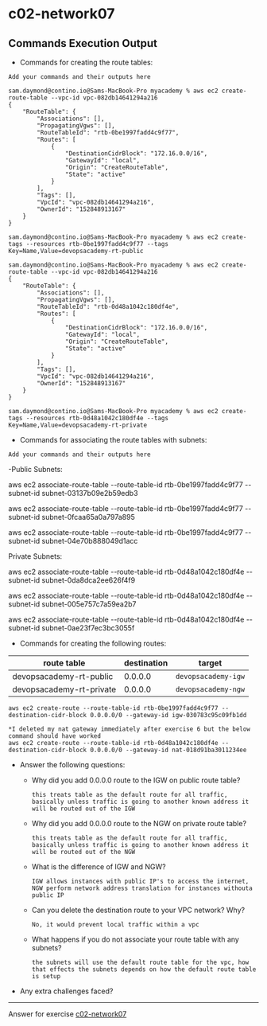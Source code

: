 # c02-network07

## Commands Execution Output

- Commands for creating the route tables:
```
Add your commands and their outputs here

sam.daymond@contino.io@Sams-MacBook-Pro myacademy % aws ec2 create-route-table --vpc-id vpc-082db14641294a216
{
    "RouteTable": {
        "Associations": [],
        "PropagatingVgws": [],
        "RouteTableId": "rtb-0be1997fadd4c9f77",
        "Routes": [
            {
                "DestinationCidrBlock": "172.16.0.0/16",
                "GatewayId": "local",
                "Origin": "CreateRouteTable",
                "State": "active"
            }
        ],
        "Tags": [],
        "VpcId": "vpc-082db14641294a216",
        "OwnerId": "152848913167"
    }
}

sam.daymond@contino.io@Sams-MacBook-Pro myacademy % aws ec2 create-tags --resources rtb-0be1997fadd4c9f77 --tags Key=Name,Value=devopsacademy-rt-public

sam.daymond@contino.io@Sams-MacBook-Pro myacademy % aws ec2 create-route-table --vpc-id vpc-082db14641294a216
{
    "RouteTable": {
        "Associations": [],
        "PropagatingVgws": [],
        "RouteTableId": "rtb-0d48a1042c180df4e",
        "Routes": [
            {
                "DestinationCidrBlock": "172.16.0.0/16",
                "GatewayId": "local",
                "Origin": "CreateRouteTable",
                "State": "active"
            }
        ],
        "Tags": [],
        "VpcId": "vpc-082db14641294a216",
        "OwnerId": "152848913167"
    }
}

sam.daymond@contino.io@Sams-MacBook-Pro myacademy % aws ec2 create-tags --resources rtb-0d48a1042c180df4e --tags Key=Name,Value=devopsacademy-rt-private
```

- Commands for associating the route tables with subnets:
```
Add your commands and their outputs here
```

-Public Subnets:

aws ec2 associate-route-table --route-table-id rtb-0be1997fadd4c9f77 --subnet-id subnet-03137b09e2b59edb3  

aws ec2 associate-route-table --route-table-id rtb-0be1997fadd4c9f77 --subnet-id subnet-0fcaa65a0a797a895

aws ec2 associate-route-table --route-table-id rtb-0be1997fadd4c9f77 --subnet-id subnet-04e70b888049d1acc

Private Subnets:

aws ec2 associate-route-table --route-table-id rtb-0d48a1042c180df4e  --subnet-id subnet-0da8dca2ee626f4f9

aws ec2 associate-route-table --route-table-id rtb-0d48a1042c180df4e  --subnet-id subnet-005e757c7a59ea2b7

aws ec2 associate-route-table --route-table-id rtb-0d48a1042c180df4e  --subnet-id subnet-0ae23f7ec3bc3055f

- Commands for creating the following routes:

|route table|destination|target|
|-|-|-|
|devopsacademy-rt-public|0.0.0.0|`devopsacademy-igw`|
|devopsacademy-rt-private|0.0.0.0|`devopsacademy-ngw`|

```
aws ec2 create-route --route-table-id rtb-0be1997fadd4c9f77 --destination-cidr-block 0.0.0.0/0 --gateway-id igw-030783c95c09fb1dd

*I deleted my nat gateway immediately after exercise 6 but the below command should have worked
aws ec2 create-route --route-table-id rtb-0d48a1042c180df4e --destination-cidr-block 0.0.0.0/0 --gateway-id nat-018d91ba3011234ee
```

- Answer the following questions:
  - Why did you add 0.0.0.0 route to the IGW on public route table?
    ```
    this treats table as the default route for all traffic, basically unless traffic is going to another known address it will be routed out of the IGW
    ```

  - Why did you add 0.0.0.0 route to the NGW on private route table?
    ```
    this treats table as the default route for all traffic, basically unless traffic is going to another known address it will be routed out of the NGW
    ```
    
  - What is the difference of IGW and NGW?
    ```
    IGW allows instances with public IP's to access the internet, NGW perform network address translation for instances withouta public IP
    ```
    
  - Can you delete the destination route to your VPC network? Why?
    ```
    No, it would prevent local traffic within a vpc
    ```
    
  - What happens if you do not associate your route table with any subnets?
    ```
    the subnets will use the default route table for the vpc, how that effects the subnets depends on how the default route table is setup
    ```


- Any extra challenges faced?


<!-- Don't change anything below this point-->
***
Answer for exercise [c02-network07](https://github.com/devopsacademyau/academy/blob/477b00517edd51ed2e46038ec310d324a0d3f252/classes/02class/exercises/c02-network07/README.md)